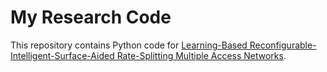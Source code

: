 # My Research Code

This repository contains Python code for [Learning-Based Reconfigurable-Intelligent-Surface-Aided Rate-Splitting Multiple Access Networks](https://www.researchgate.net/publication/370984447_Learning-based_Reconfigurable_Intelligent_Surface-aided_Rate-Splitting_Multiple_Access_Networks).
